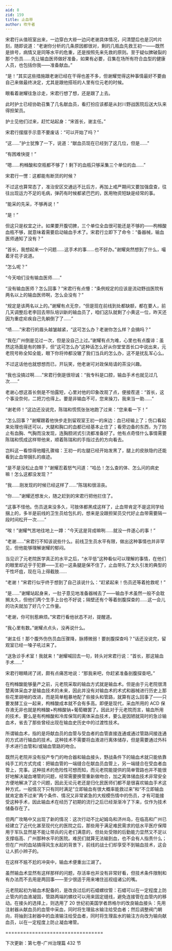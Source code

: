 ```yaml
---
aid: 8
zid: 159
title: 止血带
author: 吹牛者
---
```


宋君行从值班室出来，一边穿白大褂一边问老谢具体情况，问清楚后也是沉吟片刻，随即说道：“老谢你分析的几条原因都很对，剩的几瓶血先救王初一――既然是排号，病情又是同等水平的危重，还是按照先来先救的原则。至于疑似脾破裂的那个伤员……先让输血医师做好准备，如果有必要，召集在场所有符合血型的健康人员，也包括你我——准备献血。”

“是！”其实这些措施跟老谢已经在干得也差不多，但谢耀觉得这种事情最好不要由自己来做最终决定，尤其是跟他搭班的人里有位元老的时候。

眼看着谢耀往急诊走，宋君行想了想，还是跟了上去。

此时护士已经协助召集了几名献血员，看打扮应该都是从封川野战医院后送大队来得担架员。

护士见他们过来，赶忙站起身：“宋首长，谢主任。”

宋君行摆摆手示意不要废话：“可以开始了吗？”

“这……”护士犹豫了一下，说道：“献血员现在已经到了这几位，但是……”

“有困难快提！”

“嗯……枸橼酸和空瓶都不够了！剩下的血瓶只够采集三个单位的血……”

宋君行一愣：这都能有断货的时候？

不过这也算常态了，准治安区交通远不比后方，再加上戒严期间又要加强盘查，往往出现运力不足的毛病，弹药有时候都紧巴巴的，医用物资短缺是经常的事。

“能采的先采，不够再说！”

“是！”

但这只是权宜之计。如果要开腹切脾，三个单位全血很可能还是不够的――枸橼酸血瓶不够，就意味着需要启动输血手术了。宋君行立即下了命令：“备器械，输血医师通知了没有？”

“首长，我想起来一个问题……这手术的事……也不好办。”谢耀突然想到了什么，嘬着牙花子说道。

“怎么呢？”

“今天咱们没有输血医师……”

“没有输血医师？怎么回事？”宋君行有点懵：“条例规定的应该是流动野战医院有两名以上的输血医师啊，怎么会没有？”

“规定是该两名以上的。”谢耀有点无奈，“但是现在前线到处都缺额，都在要人，前几天调整后老李回去带队培训新的输血员了，咱们这队就剩了小黄这一位，昨天还因为重症疟疾自己先躺倒了了……”

“啧……”宋君行的眉头越皱越紧，“这可怎么办？老谢你怎么样？会搞吗？”

“我在广州倒是见过一次，但是没自己上过。”谢耀有点为难，心里也有点腹诽：虽然这场面是有的棘手，但“这可怎么办”这种话怎么好从你堂堂首长口中说出来，元老院号称全知全能，眼下你将帅都没辙了我们当兵的怎么办，这不是扰乱军心么。

不过这话他也就想想而已，开玩笑，他老谢可对政保局请的茶没兴趣。

“我也没搞过啊……”宋君行倒是很坦诚：“我专科是口腔，输血手术也就见过几次……”

老谢心想这首长倒是不怕露短，心里对他的印象改观了点，便接茬道：“首长，这个事没奈何，二把刀也得上。要是非输血不可，您来操刀，我来当一助……”

“谢老师！”这边还没说完，陈瑞和慌慌张张地跑了过来：“您来看一下！”

“怎么回事？”谢耀跟着他快步走到留观室王初一的床边：血已经输上了；伤口看起来处理也得还可以，大腿和胸口的血都已经基本止住了；看旁边备的东西，为了防止有血胸、气胸而没发现，连胸腔闭式引流都准备好了。他有点奇怪什么事情需要陈瑞和慌成这样带他来，顺着陈瑞和的手指过去的方向看去。

岂料这一看惊得他瞳孔骤缩：王初一的左腿已经开始发黑了，腿上的皮肤隐约还能看到止血带捆扎的痕迹。

“是不是没松止血带？”谢耀忍着怒气问道：“哈怂！怎么查的体、怎么问的病史嘛！怎么这都没发现？”

“我……刚发现的时候已经这样了……”陈瑞和很沮丧。

“你……”谢耀还想发火，随之赶到的宋君行把他拦住了。

“这事不怪他。伤员送来没多久，可肢体都黑成这样了，止血带肯定不是这同学给捆上的，多半是前线的卫生员给包扎的，想来是没跟担架员交代好止血带需要隔一段时间松开一次……”

“唉！”谢耀气苦地往地上一蹲：“今天这是背成嘛咧……就没一件遂心的事！”

“老谢……”宋君行不知该说些什么。前线卫生员水平有限，做出这种事情也并非罕见，但他能够理解谢耀的郁闷。

当见识了元老院医学真正的水平之后，“水平低”这种看似可以理解的事情，在他们的眼里却近乎于犯罪――王初一这条腿是保不住了，止血带扎了太久引发的典型的干性坏疽，现在马上得截肢……

“老谢！”宋君行似乎终于想到了自己该说什么：“赶紧起来！伤员还等着抢救呢！”

“是……”谢耀站起身来，一肚子意见地准备器械去了——输血手术虽然一般不会耽搁太久，但他们两个生手上台也不好说；隔壁还有个等着剖腹探查的……这一会儿的功夫就加了好几个工作量。

“老谢，你可别惹麻烦。”宋君行看他状态不对，提醒道。

“我心里有数。”谢耀点点头，没再说什么。

“谢主任！那个腹外伤伤员血压骤降，脉搏微弱！要剖腹探查吗？”话还没说完，留观室已经一嗓子吼过来了。

“送急诊手术室！我就来！”谢耀喊回去一句，转头对宋君行说：“首长，那这输血手术……”

宋君行眼睛闭了闭，颇有点痛苦地说：“那我来吧，你赶紧准备剖腹探查吧。”

在枸橼酸能够量产之前，元老院采取的输血方式就是输血术。但是由于元老院很清楚离体采血才是输血技术的未来，因此并没有对输血术的术式和器械进行历史上那些花里胡哨的改进，而是简单粗暴地配了些接头和管路，就算有这么回事了——只要发酵工业一起来，枸橼酸成本就不会有多高。即便是现代，采血所用的 ACD 保存液无非也就是枸橼酸+枸橼酸钠+葡萄糖罢了。因此对于元老院而言，输血所用的技术，要么是有枸橼酸和冷库保驾的离体采血技术，要么是因陋就简时的急诊输血术，省去了那些曾经出现在输血史历史中的过渡性技术。

所谓输血术，指的是将献血员的血管与受血者的血管直接连通或通过管路间接连通的方式进行输血的技术。这种技术不需要将血液进行离体储存，但是需要通过外科手术进行血管和/或输血管路的吻合。

既然元老院并没有投产专门的吻合器和输血接头，野战条件下的输血术就只能依靠纯手工的方式完成：把输血管的一端缝合在献血员血管上，另一端缝合在受血者血管上，完事。这种技术的危险性可想而知，而元老院能提供的简单管路也并不能很好地解决凝血堵管的问题，经常需要换管重新做吻合，加之离体储血技术非常安全方便地解决了这个问题，因此无论元老还是归化民医师们都不是很喜欢输血手术这种方式，一般情况下只有同时满足“立即输血有很大概率能救过来”和“不立即输血就肯定救不过来”两个条件、情况又非常紧急的大规模伤情中的伤员，才有可能接受这种手术，因此输血术在经历了初期的流行之后已经渐渐冷了下来，仅作为技术储备存在了。

但两广攻略中又出现了新的情况：这次行动不比屺姆岛和济州岛，在临高和广州已经建立了近代化甚至现代化的医院之后，那些用于满足难民需求的低水平医疗保障用于军队显然是不能让带兵的元老们满意的，但处处受限的后勤能力显然又不足以支撑临高、广州那种水平的医院。难民们就算无法输到血，也不会有人指责什么；但在广州的血站搞得风生水起的背景下，前线的战士们却享受不到输血技术，这会让人抓小辫子的。

在这样不尴不尬的冲突中，输血术便重出江湖了。

虽然输血术显然有这样那样的问题，存活率也并没有非常好看，但技术条件限制和有办法而不去用是两回事——至少很适于用来堵住巡视组诸公的嘴。

元老院起初为输血术配备的，是改良过后的石蜡螺纹管：石蜡可以在一定程度上防止管内的血液凝固，管路两端的螺纹可以用来固定缝线，避免连接管在血管内的移动。在接头的选择上，则选用了 20 世纪初美国学者昂格尔的改良输血接头：先用注射器从献血员的血管中采血，同时将生理盐水输注给受血者；然后调整阀门朝向，将抽到注射器中的血液输注给受血者，同时将生理盐水的输注方向改为输向献血员，以在一定程度上防止凝血堵管。

=================================

下次更新：第七卷-广州治理篇 432 节
